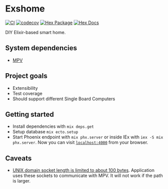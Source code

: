 # Exshome

[![CI](https://github.com/exshome/exshome/workflows/CI/badge.svg?branch=main)](https://github.com/exshome/exshome/actions/workflows/ci.yml?query=branch%3Amain)
[![codecov](https://codecov.io/gh/exshome/exshome/branch/main/graph/badge.svg?token=N0HBNURO8P)](https://codecov.io/gh/exshome/exshome)
[![Hex Package](https://img.shields.io/hexpm/v/exshome.svg?color=green)](https://hex.pm/packages/exshome)
[![Hex Docs](https://img.shields.io/badge/hex-docs-blue.svg)](https://hexdocs.pm/exshome)

DIY Elixir-based smart home.

## System dependencies
- [MPV](https://mpv.io/)

## Project goals
- Extensibility
- Test coverage
- Should support different Single Board Computers

## Getting started
- Install dependencies with `mix deps.get`
- Setup database `mix ecto.setup`
- Start Phoenix endpoint with `mix phx.server` or inside IEx with `iex -S mix phx.server`. Now you can visit [`localhost:4000`](http://localhost:4000) from your browser.

## Caveats
- [UNIX domain socket length is limited to about 100 bytes](https://unix.stackexchange.com/questions/367008/why-is-socket-path-length-limited-to-a-hundred-chars). Application uses these sockets to communicate with MPV. It will not work if the path is larger.
